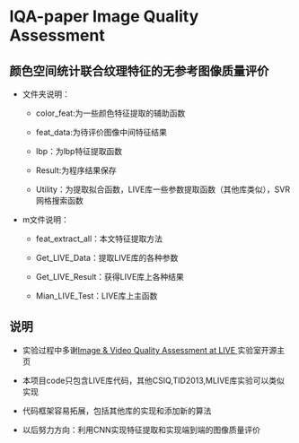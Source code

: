 # IQA-paper Image Quality Assessment 

## 颜色空间统计联合纹理特征的无参考图像质量评价


- 文件夹说明：

     - color_feat:为一些颜色特征提取的辅助函数

     - feat_data:为待评价图像中间特征结果

     - lbp：为lbp特征提取函数

     - Result:为程序结果保存

     - Utility：为提取拟合函数，LIVE库一些参数提取函数（其他库类似），SVR网格搜索函数


- m文件说明：

     - feat_extract_all：本文特征提取方法

     - Get_LIVE_Data：提取LIVE库的各种参数

     - Get_LIVE_Result：获得LIVE库上各种结果

     - Mian_LIVE_Test：LIVE库上主函数

   
## 说明

- 实验过程中多谢[Image & Video Quality Assessment at LIVE ](http://live.ece.utexas.edu/research/quality/index.htm)实验室开源主页

- 本项目code只包含LIVE库代码，其他CSIQ,TID2013,MLIVE库实验可以类似实现
   
- 代码框架容易拓展，包括其他库的实现和添加新的算法
  
- 以后努力方向：利用CNN实现特征提取和实现端到端的图像质量评价
